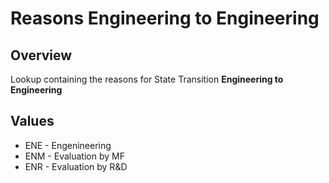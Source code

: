 # Reasons Engineering to Engineering

## Overview

Lookup containing the reasons for State Transition **Engineering to Engineering**

## Values

* ENE - Engenineering
* ENM - Evaluation by MF
* ENR - Evaluation by R&D
